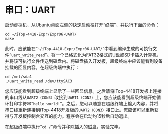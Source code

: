 # 串口：UART

启动虚拟机，从Ubuntu桌面左侧的快速启动栏打开“终端”，并执行下面的命令：

```
cd ~/iTop-4418-Expr/Expr06-UART/
make
```

此时，应该能在“`~/iTop-4418-Expr/Expr06-UART/`”中看到编译生成的可执行文件“`uart_write_read`”。将一个已格式化为FAT32格式的U盘或SD卡插入计算机，并将该可执行文件传送到磁盘内。将磁盘插入开发板，超级终端中应该能看到设备挂载的回显内容。在超级终端中执行：

```
cd /mnt/sda1
./uart_write_read /dev/ttySAC3
```

您应该能看到超级终端上显示了一些回显信息。之后请将iTop-4418开发板上连接的串口线从`UART2（CON3）`改接到`UART1（CON2）`上，您应该能看到超级终端开始循环打印字符串“`hello world!`”。之后，您可以随意在超级终端上输入内容，并将串口线重新连接到iTop-4418开发板的`UART2（CON3）`接口上。您应该可以重新获得与开发板控制台交互的能力。程序会在启动约15秒后自动退出。

在超级终端中执行“`cd /`”命令并移除插入的磁盘，实验完毕。
